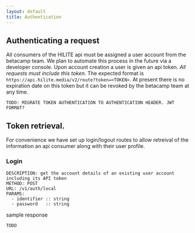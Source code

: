 ```yaml
---
layout: default
title: Authentication
---
```


## Authenticating a request

All consumers of the HILITE api must be assigned a user account from the betacamp team. We plan to automate this process in the future via a developer console. Upon account creation a user is given an api token. *All requests must include this token*. The expected format is `https://api.hilite.media/v2/route?token=<TOKEN>`. At present there is no expiration date on this token but it can be revoked by the betacamp team at any time.

`TODO: MIGRATE TOKEN AUTHENTICATION TO AUTHENTICATION HEADER. JWT FORMAT?`

## Token retrieval.

For convenience we have set up login/logout routes to allow retreival of the information an api consumer along with their user profile.

### Login

    DESCRIPTION: get the account details of an existing user account including its API token
    METHOD: POST
    URL: /v1/auth/local
    PARAMS:
      - identifier :: string
      - password   :: string

sample response

    TODO